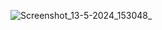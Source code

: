 ![Screenshot_13-5-2024_153048_](https://github.com/denamaria/GGHospitalClone/assets/149076666/5178f151-7f73-4b3b-b14b-4d9e8e73f612)
